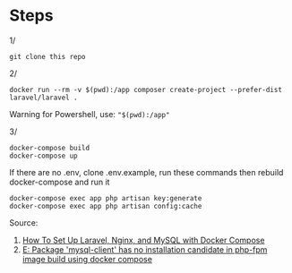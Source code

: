 # Steps

1/
```
git clone this repo
```

2/
```
docker run --rm -v $(pwd):/app composer create-project --prefer-dist laravel/laravel .
```

Warning for Powershell, use: `"$(pwd):/app"`

3/
```
docker-compose build
docker-compose up
```

If there are no .env, clone .env.example, run these commands then rebuild docker-compose and run it
```
docker-compose exec app php artisan key:generate
docker-compose exec app php artisan config:cache
```

Source: 
1. [How To Set Up Laravel, Nginx, and MySQL with Docker Compose
](https://www.digitalocean.com/community/tutorials/how-to-set-up-laravel-nginx-and-mysql-with-docker-compose)
2. [E: Package 'mysql-client' has no installation candidate in php-fpm image build using docker compose
](https://stackoverflow.com/questions/57048428/e-package-mysql-client-has-no-installation-candidate-in-php-fpm-image-build-u)
